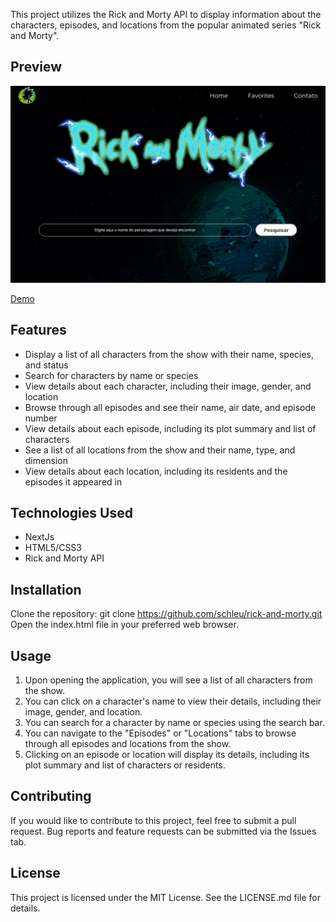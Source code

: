 This project utilizes the Rick and Morty API to display information about the characters, episodes, and locations from the popular animated series "Rick and Morty".

## Preview
![alt text](./public/preview.webp)

[Demo](https://rick-and-morty-three-pi.vercel.app/)

## Features
- Display a list of all characters from the show with their name, species, and status
- Search for characters by name or species
- View details about each character, including their image, gender, and location
- Browse through all episodes and see their name, air date, and episode number
- View details about each episode, including its plot summary and list of characters
- See a list of all locations from the show and their name, type, and dimension
- View details about each location, including its residents and the episodes it appeared in

## Technologies Used
- NextJs
- HTML5/CSS3
- Rick and Morty API

## Installation
Clone the repository: git clone https://github.com/schleu/rick-and-morty.git
Open the index.html file in your preferred web browser.

## Usage
1. Upon opening the application, you will see a list of all characters from the show.
2. You can click on a character's name to view their details, including their image, gender, and location.
3. You can search for a character by name or species using the search bar.
4. You can navigate to the "Episodes" or "Locations" tabs to browse through all episodes and locations from the show.
5. Clicking on an episode or location will display its details, including its plot summary and list of characters or residents.

## Contributing
If you would like to contribute to this project, feel free to submit a pull request. Bug reports and feature requests can be submitted via the Issues tab.

## License
This project is licensed under the MIT License. See the LICENSE.md file for details.